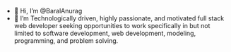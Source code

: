 - 👋 Hi, I’m @BaralAnurag
- 👀 I’m Technologically driven, highly passionate, and motivated full stack web developer seeking opportunities to work specifically in but not limited to software development, web development, modeling, programming, and problem solving.
<!---
BaralAnurag/BaralAnurag is a ✨ special ✨ repository because its `README.md` (this file) appears on your GitHub profile.
You can click the Preview link to take a look at your changes.
--->
